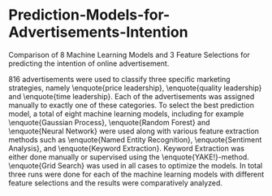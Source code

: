 # Prediction-Models-for-Advertisements-Intention
Comparison of 8 Machine Learning Models and 3 Feature Selections for predicting the intention of online advertisement.

816 advertisements were used to classify three specific marketing strategies, namely \enquote{price leadership}, \enquote{quality leadership} and \enquote{time leadership}. Each of the advertisements was assigned manually to exactly one of these categories. To select the best prediction model, a total of eight machine learning models, including for example \enquote{Gaussian Process}, \enquote{Random Forest} and \enquote{Neural Network} were used along with various feature extraction methods such as \enquote{Named Entity Recognition}, \enquote{Sentiment Analysis}, and \enquote{Keyword Extraction}. Keyword Extraction was either done manually or supervised using the \enquote{YAKE!}-method. \enquote{Grid Search} was used in all cases to optimize the models. In total three runs were done for each of the machine learning models with different feature selections and the results were comparatively analyzed.
